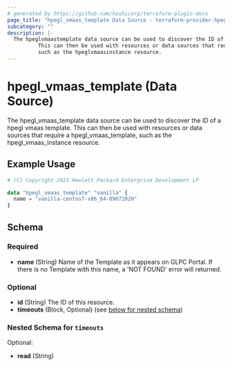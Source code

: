 ```yaml
---
# generated by https://github.com/hashicorp/terraform-plugin-docs
page_title: "hpegl_vmaas_template Data Source - terraform-provider-hpegl"
subcategory: ""
description: |-
  The hpeglvmaastemplate data source can be used to discover the ID of a hpegl vmaas template.
          This can then be used with resources or data sources that require a hpeglvmaastemplate,
          such as the hpeglvmaasinstance resource.
---
```


# hpegl_vmaas_template (Data Source)

The hpegl_vmaas_template data source can be used to discover the ID of a hpegl vmaas template.
		This can then be used with resources or data sources that require a hpegl_vmaas_template,
		such as the hpegl_vmaas_instance resource.

## Example Usage

```terraform
# (C) Copyright 2021 Hewlett Packard Enterprise Development LP

data "hpegl_vmaas_template" "vanilla" {
  name = "vanilla-centos7-x86_64-09072020"
}
```

<!-- schema generated by tfplugindocs -->
## Schema

### Required

- **name** (String) Name of the Template as it appears on GLPC Portal. If there is no Template with this name, a 'NOT FOUND' error will returned.

### Optional

- **id** (String) The ID of this resource.
- **timeouts** (Block, Optional) (see [below for nested schema](#nestedblock--timeouts))

<a id="nestedblock--timeouts"></a>
### Nested Schema for `timeouts`

Optional:

- **read** (String)


